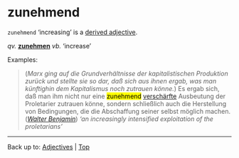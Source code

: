# zunehmend

`zunehmend` ‘increasing’ is a [derived adjective](../../derivedAdjectives.md).

*qv.* **[zunehmen](../../../verbs/z/zu/zunehmen.md)** *vb.* ‘increase’

Examples:

> (*Marx ging auf die Grundverhältnisse der kapitalistischen Produktion zurück und stellte sie so dar, daß sich aus ihnen ergab, was man künftighin dem Kapitalismus noch zutrauen könne.*) Es ergab sich, daß man ihm nicht nur eine <mark>zunehmend</mark> [verschärfte](../../v/ve/verschaerft.md) Ausbeutung der Proletarier zutrauen könne, sondern schließlich auch die Herstellung von Bedingungen, die die Abschaffung seiner selbst möglich machen. (*[Walter Benjamin](../../../texts/WalterBenjamin/DasKunstWerk.md)*) *‘an increasingly intensified exploitation of the proletarians’*

----

Back up to: [Adjectives](../../index.md) | [Top](../../../index.md)
